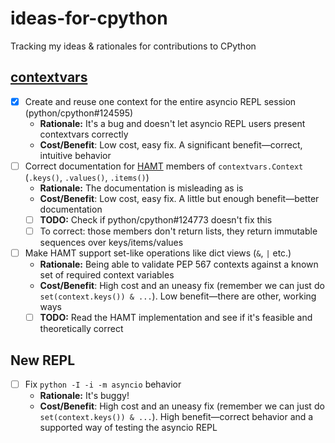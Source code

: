 # ideas-for-cpython
Tracking my ideas &amp; rationales for contributions to CPython

## [contextvars](https://docs.python.org/3/library/contextvars.html)
- [x] Create and reuse one context for the entire asyncio REPL session (python/cpython#124595)
  - **Rationale:** It's a bug and doesn't let asyncio REPL users present contextvars correctly
  - **Cost/Benefit**: Low cost, easy fix. A significant benefit—correct, intuitive behavior
- [ ] Correct documentation for [HAMT](https://github.com/python/cpython/blob/8fbf10d6cfd9c69ffcc1f80fa0c5f33785197af7/Python/hamt.c) members of `contextvars.Context` (`.keys()`, `.values()`, `.items()`)
  - **Rationale:** The documentation is misleading as is
  - **Cost/Benefit**: Low cost, easy fix. A little but enough benefit—better documentation
  - [ ] **TODO:** Check if python/cpython#124773 doesn't fix this
  - [ ] To correct: those members don't return lists, they return immutable sequences over keys/items/values
- [ ] Make HAMT support set-like operations like dict views (`&`, `|` etc.)
  - **Rationale:** Being able to validate PEP 567 contexts against a known set of required context variables
  - **Cost/Benefit**: High cost and an uneasy fix (remember we can just do `set(context.keys()) & ...`). Low benefit—there are other, working ways
  - [ ] **TODO:** Read the HAMT implementation and see if it's feasible and theoretically correct

## New REPL
- [ ] Fix `python -I -i -m asyncio` behavior
  - **Rationale:** It's buggy!
  - **Cost/Benefit**: High cost and an uneasy fix (remember we can just do `set(context.keys()) & ...`). High benefit—correct behavior and a supported way of testing the asyncio REPL
